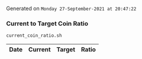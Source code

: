 Generated on `Monday 27-September-2021 at 20:47:22`

### Current to Target Coin Ratio
`current_coin_ratio.sh`

Date|Current|Target|Ratio
---|---|---|---
